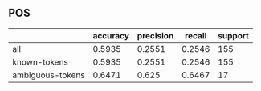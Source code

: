 
## POS

|                  | accuracy | precision | recall | support |
|------------------|----------|-----------|--------|---------|
| all              | 0.5935   | 0.2551    | 0.2546 | 155     |
| known-tokens     | 0.5935   | 0.2551    | 0.2546 | 155     |
| ambiguous-tokens | 0.6471   | 0.625     | 0.6467 | 17      |

